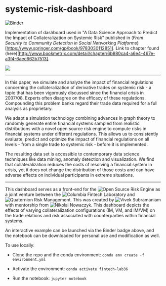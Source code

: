 # systemic-risk-dashboard

[![Binder](https://mybinder.org/badge.svg)](https://mybinder.org/v2/gh/vsub21/systemic-risk-dashboard/master?filepath=systemic-risk-dashboard.ipynb)

Implementation of dashboard used in "A Data Science Approach to Predict the Impact of Collateralization on Systemic Risk" published in (*From Security to Community Detection in Social Networking Platforms*)[https://www.springer.com/gp/book/9783030112851]. Link to chapter found (here)[http://www.bookmetrix.com/detail/chapter/6b880ca4-a6e4-467e-a3f4-6aec662b7513].

![](https://i.imgur.com/Z1JUT5q.gif)

---

In this paper, we simulate and analyze the impact of financial regulations concerning the collateralization of derivative trades on systemic risk - a topic that has been vigorously discussed since the financial crisis in 2007/08. Experts often disagree on the efficacy
of these regulations. Compounding this problem banks regard their trade data required for a full analysis as proprietary. 

We adapt a simulation technology combining advances in graph theory to randomly generate entire financial systems sampled from realistic distributions with a novel open source risk engine to compute risks in financial systems under different regulations. This allows us to consistently evaluate, predict and optimize the impact of financial regulations on all levels - from a single trade to systemic risk - before it is implemented.

The resulting data set is accessible to contemporary data science techniques like data mining, anomaly detection and visualization. We find that collateralization reduces the costs of resolving a financial system in crisis, yet it does not change the distribution of those costs and can have adverse effects on individual participants in extreme situations.
 
---

This dashboard serves as a front-end for the ![Open Source Risk Engine](http://www.opensourcerisk.org/) as a joint venture between the ![Columbia Fintech Laboratory](http://fintech.datascience.columbia.edu/) and ![Quaternion Risk Management](https://www.quaternion.com/). This was created by ![Vivek Subramaniam](https://github.com/vsub21) with mentorship from ![Nikolai Nowaczyk](https://github.com/niknow). This dashboard depicts the effects of varying collateralization configurations (IM, VM, and IM/VM) on the trade relations and risk associated with counterparties within financial systems.

An interactive example can be launched via the Binder badge above, and the notebook can be downloaded for personal use and modification as well. 

To use locally:

* Clone the repo and the conda environment: ```conda env create -f environment.yml```

* Activate the environment: ```conda activate fintech-lab36```

* Run the notebook: ```jupyter notebook```
